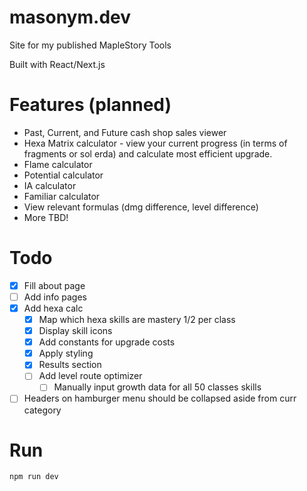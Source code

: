 # masonym.dev
Site for my published MapleStory Tools  

Built with React/Next.js

# Features (planned)

- Past, Current, and Future cash shop sales viewer
- Hexa Matrix calculator - view your current progress (in terms of fragments or sol erda) and calculate most efficient upgrade.
- Flame calculator
- Potential calculator
- IA calculator
- Familiar calculator
- View relevant formulas (dmg difference, level difference)
- More TBD!

# Todo

- [x] Fill about page
- [ ] Add info pages
- [x] Add hexa calc
  - [x] Map which hexa skills are mastery 1/2 per class
  - [x] Display skill icons
  - [x] Add constants for upgrade costs
  - [x] Apply styling
  - [x] Results section
  - [ ] Add level route optimizer
    - [ ] Manually input growth data for all 50 classes skills
- [ ] Headers on hamburger menu should be collapsed aside from curr category

# Run

```npm run dev```
